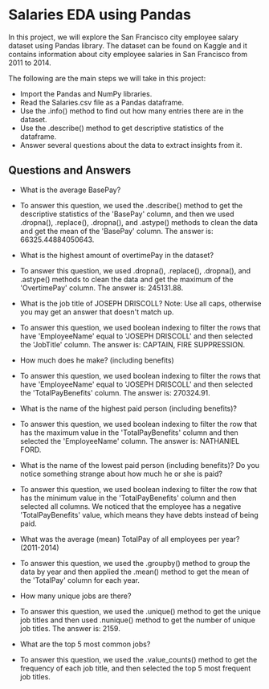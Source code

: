# Salaries EDA using Pandas
In this project, we will explore the San Francisco city employee salary dataset using Pandas library. The dataset can be found on Kaggle and it contains information about city employee salaries in San Francisco from 2011 to 2014. 

The following are the main steps we will take in this project:

* Import the Pandas and NumPy libraries.
* Read the Salaries.csv file as a Pandas dataframe.
* Use the .info() method to find out how many entries there are in the dataset.
* Use the .describe() method to get descriptive statistics of the dataframe.
* Answer several questions about the data to extract insights from it.

## Questions and Answers

* What is the average BasePay?
* To answer this question, we used the .describe() method to get the descriptive statistics of the 'BasePay' column, and then we used .dropna(), .replace(), .dropna(), and .astype() methods to clean the data and get the mean of the 'BasePay' column. The answer is: 66325.44884050643.

* What is the highest amount of overtimePay in the dataset?
* To answer this question, we used .dropna(), .replace(), .dropna(), and .astype() methods to clean the data and get the maximum of the 'OvertimePay' column. The answer is: 245131.88.

* What is the job title of JOSEPH DRISCOLL? Note: Use all caps, otherwise you may get an answer that doesn't match up.
* To answer this question, we used boolean indexing to filter the rows that have 'EmployeeName' equal to 'JOSEPH DRISCOLL' and then selected the 'JobTitle' column. The answer is: CAPTAIN, FIRE SUPPRESSION.

* How much does he make? (including benefits)
* To answer this question, we used boolean indexing to filter the rows that have 'EmployeeName' equal to 'JOSEPH DRISCOLL' and then selected the 'TotalPayBenefits' column. The answer is: 270324.91.

* What is the name of the highest paid person (including benefits)?
* To answer this question, we used boolean indexing to filter the row that has the maximum value in the 'TotalPayBenefits' column and then selected the 'EmployeeName' column. The answer is: NATHANIEL FORD.
 
* What is the name of the lowest paid person (including benefits)? Do you notice something strange about how much he or she is paid?
* To answer this question, we used boolean indexing to filter the row that has the minimum value in the 'TotalPayBenefits' column and then selected all columns. We noticed that the employee has a negative 'TotalPayBenefits' value, which means they have debts instead of being paid.

* What was the average (mean) TotalPay of all employees per year? (2011-2014)
* To answer this question, we used the .groupby() method to group the data by year and then applied the .mean() method to get the mean of the 'TotalPay' column for each year.

* How many unique jobs are there?
* To answer this question, we used the .unique() method to get the unique job titles and then used .nunique() method to get the number of unique job titles. The answer is: 2159.

* What are the top 5 most common jobs?
* To answer this question, we used the .value_counts() method to get the frequency of each job title, and then selected the top 5 most frequent job titles.
